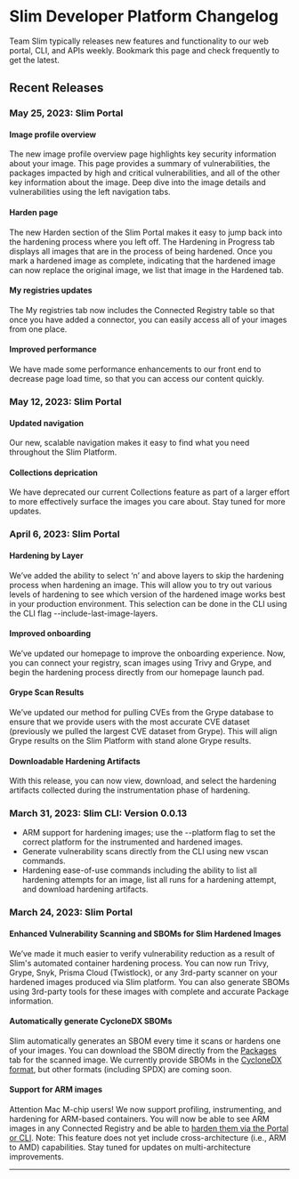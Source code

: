 # Slim Developer Platform Changelog

Team Slim typically releases new features and functionality to our web portal, CLI, and APIs weekly. Bookmark this page and check frequently to get the latest. 

## Recent Releases

### May 25, 2023: Slim Portal

#### **Image profile overview**
The new image profile overview page highlights key security information about your image. This page provides a summary of vulnerabilities, the packages impacted by high and critical vulnerabilities, and all of the other key information about the image. Deep dive into the image details and vulnerabilities using the left navigation tabs. 

#### **Harden page**
The new Harden section of the Slim Portal makes it easy to jump back into the hardening process where you left off. The Hardening in Progress tab displays all images that are in the process of being hardened. Once you mark a hardened image as complete, indicating that the hardened image can now replace the original image, we list that image in the Hardened tab.

#### **My registries updates**
The My registries tab now includes the Connected Registry table so that once you have added a connector, you can easily access all of your images from one place. 

#### **Improved performance**
We have made some performance enhancements to our front end to decrease page load time, so that you can access our content quickly. 

### May 12, 2023: Slim Portal

#### **Updated navigation**
Our new, scalable navigation makes it easy to find what you need throughout the Slim Platform. 

#### **Collections deprication**
We have deprecated our current Collections feature as part of a larger effort to more effectively surface the images you care about. Stay tuned for more updates. 

### April 6, 2023: Slim Portal

#### **Hardening by Layer**
We’ve added the ability to select ‘n’ and above layers to skip the hardening process when hardening an image. This will allow you to try out various levels of hardening to see which version of the hardened image works best in your production environment. This selection can be done in the CLI using the CLI flag --include-last-image-layers. 

#### **Improved onboarding**
We’ve updated our homepage to improve the onboarding experience. Now, you can connect your registry, scan images using Trivy and Grype, and begin the hardening process directly from our homepage launch pad. 

#### **Grype Scan Results** 
We’ve updated our method for pulling CVEs from the Grype database to ensure that we provide users with the most accurate CVE dataset (previously we pulled the largest CVE dataset from Grype). This will align Grype results on the Slim Platform with stand alone Grype results. 

#### **Downloadable Hardening Artifacts** 
With this release, you can now view, download, and select the hardening artifacts collected during the instrumentation phase of hardening. 

### March 31, 2023: Slim CLI: Version 0.0.13 
* ARM support for hardening images; use the --platform flag to set the correct platform for the instrumented and hardened images. 
* Generate vulnerability scans directly from the CLI using new vscan commands. 
* Hardening ease-of-use commands including the ability to list all hardening attempts for an image, list all runs for a hardening attempt, and download hardening artifacts. 

### March 24, 2023: Slim Portal

#### **Enhanced Vulnerability Scanning and SBOMs for Slim Hardened Images**

We’ve made it much easier to verify vulnerability reduction as a result of Slim's automated container hardening process. You can now run Trivy, Grype, Snyk, Prisma Cloud (Twistlock), or any 3rd-party scanner on your hardened images produced via Slim platform. You can also generate SBOMs using 3rd-party tools for these images with complete and accurate Package information. 

#### **Automatically generate CycloneDX SBOMs**

Slim automatically generates an SBOM every time it scans or hardens one of your images. You can download the SBOM directly from the [Packages](/docs/container-profile#packages) tab for the scanned image. We currently provide SBOMs in the [CycloneDX format](https://owasp.org/www-project-cyclonedx/), but other formats (including SPDX) are coming soon.

#### **Support for ARM images**

Attention Mac M-chip users! We now support profiling, instrumenting, and hardening for ARM-based containers. You will now be able to see ARM images in any Connected Registry and be able to [harden them via the Portal or CLI](/docs/automated-container-hardening). Note: This feature does not yet include cross-architecture (i.e., ARM to AMD) capabilities. Stay tuned for updates on multi-architecture improvements.

***
